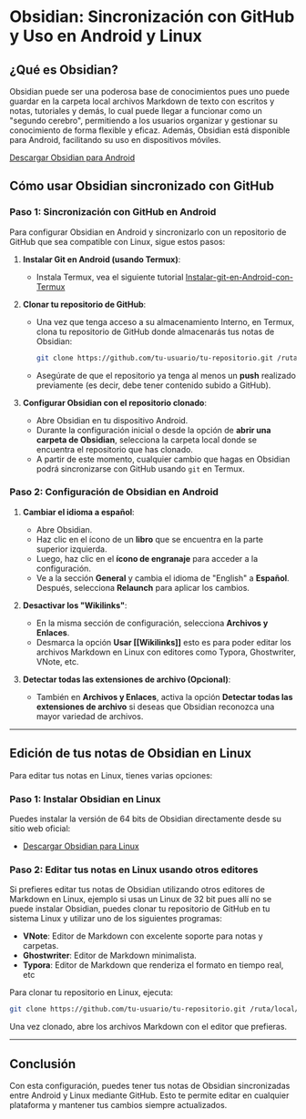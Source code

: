 
# Obsidian: Sincronización con GitHub y Uso en Android y Linux

## ¿Qué es Obsidian?
Obsidian puede ser una poderosa base de conocimientos pues uno puede guardar en la carpeta local archivos Markdown de texto con escritos y notas, tutoriales y demás, lo cual puede llegar a funcionar como un "segundo cerebro", permitiendo a los usuarios organizar y gestionar su conocimiento de forma flexible y eficaz. Además, Obsidian está disponible para Android, facilitando su uso en dispositivos móviles.

[Descargar Obsidian para Android](https://play.google.com/store/apps/details?id=md.obsidian)

## Cómo usar Obsidian sincronizado con GitHub

### Paso 1: Sincronización con GitHub en Android

Para configurar Obsidian en Android y sincronizarlo con un repositorio de GitHub que sea compatible con Linux, sigue estos pasos:

1. **Instalar Git en Android (usando Termux)**:
   - Instala Termux, vea el siguiente tutorial [Instalar-git-en-Android-con-Termux ](https://github.com/wachin/Instalar-git-en-Android-con-Termux)

2. **Clonar tu repositorio de GitHub**:
   - Una vez que tenga acceso a su almacenamiento Interno, en Termux, clona tu repositorio de GitHub donde almacenarás tus notas de Obsidian:
     ```bash
     git clone https://github.com/tu-usuario/tu-repositorio.git /ruta/a/tu/repositorio
     ```
   - Asegúrate de que el repositorio ya tenga al menos un **push** realizado previamente (es decir, debe tener contenido subido a GitHub).

3. **Configurar Obsidian con el repositorio clonado**:
   - Abre Obsidian en tu dispositivo Android.
   - Durante la configuración inicial o desde la opción de **abrir una carpeta de Obsidian**, selecciona la carpeta local donde se encuentra el repositorio que has clonado.
   - A partir de este momento, cualquier cambio que hagas en Obsidian podrá sincronizarse con GitHub usando `git` en Termux.

### Paso 2: Configuración de Obsidian en Android

1. **Cambiar el idioma a español**:
   - Abre Obsidian.
   - Haz clic en el ícono de un **libro** que se encuentra en la parte superior izquierda.
   - Luego, haz clic en el **ícono de engranaje** para acceder a la configuración.
   - Ve a la sección **General** y cambia el idioma de "English" a **Español**. Después, selecciona **Relaunch** para aplicar los cambios.

2. **Desactivar los "Wikilinks"**:
   - En la misma sección de configuración, selecciona **Archivos y Enlaces**.
   - Desmarca la opción **Usar [[Wikilinks]]** esto es para poder editar los archivos Markdown en Linux con editores como Typora, Ghostwriter, VNote, etc.

3. **Detectar todas las extensiones de archivo (Opcional)**:
   - También en **Archivos y Enlaces**, activa la opción **Detectar todas las extensiones de archivo** si deseas que Obsidian reconozca una mayor variedad de archivos.

---

## Edición de tus notas de Obsidian en Linux

Para editar tus notas en Linux, tienes varias opciones:

### Paso 1: Instalar Obsidian en Linux
Puedes instalar la versión de 64 bits de Obsidian directamente desde su sitio web oficial:
- [Descargar Obsidian para Linux](https://obsidian.md/download)

### Paso 2: Editar tus notas en Linux usando otros editores
Si prefieres editar tus notas de Obsidian utilizando otros editores de Markdown en Linux, ejemplo si usas un Linux de 32 bit pues allí no se puede instalar Obsidian, puedes clonar tu repositorio de GitHub en tu sistema Linux y utilizar uno de los siguientes programas:

- **VNote**: Editor de Markdown con excelente soporte para notas y carpetas.
- **Ghostwriter**: Editor de Markdown minimalista.
- **Typora**: Editor de Markdown que renderiza el formato en tiempo real, etc

Para clonar tu repositorio en Linux, ejecuta:
```bash
git clone https://github.com/tu-usuario/tu-repositorio.git /ruta/local/a/tu/repositorio
```

Una vez clonado, abre los archivos Markdown con el editor que prefieras.

---

## Conclusión

Con esta configuración, puedes tener tus notas de Obsidian sincronizadas entre Android y Linux mediante GitHub. Esto te permite editar en cualquier plataforma y mantener tus cambios siempre actualizados.

